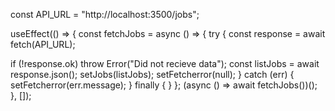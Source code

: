const API_URL = "http://localhost:3500/jobs";

useEffect(() => { const fetchJobs = async () => { try { const response = await fetch(API_URL);

if (!response.ok) throw Error("Did not recieve data");
const listJobs = await response.json();
setJobs(listJobs);
setFetcherror(null);
} catch (err) {
setFetcherror(err.message);
} finally {
}
}; (async () => await fetchJobs())(); }, []);

